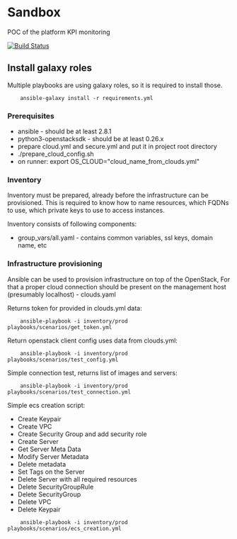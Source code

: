 # Sandbox
POC of the platform KPI monitoring

[![Build Status](https://travis-ci.org/opentelekomcloud-infra/csm-sandbox.svg?branch=master)](https://travis-ci.org/opentelekomcloud-infra/csm-sandbox)

## Install galaxy roles

Multiple playbooks are using galaxy roles, so it is required to install those.

```
    ansible-galaxy install -r requirements.yml
```

### Prerequisites
	
 - ansible - should be at least 2.8.1
 - python3-openstacksdk - should be at least 0.26.x
 - prepare cloud.yml and secure.yml and put it in project root directory
 - ./prepare_cloud_config.sh
 - on runner: export OS_CLOUD="cloud_name_from_clouds.yml"

### Inventory

Inventory must be prepared, already before the infrastructure can be provisioned. This is required to know how to name resources, which FQDNs to use, which private keys to use to access instances.

Inventory consists of following components:

- group_vars/all.yaml - contains common variables, ssl keys, domain name, etc


### Infrastructure provisioning

Ansible can be used to provision infrastructure on top of the OpenStack, For that a proper cloud connection should be present on the management host (presumably localhost) - clouds.yaml

Returns token for provided in clouds.yml data:
```
    ansible-playbook -i inventory/prod playbooks/scenarios/get_token.yml
```
Return openstack client config uses data from clouds.yml:
```
    ansible-playbook -i inventory/prod playbooks/scenarios/test_config.yml
```
Simple connection test, returns list of images and servers:
```
    ansible-playbook -i inventory/prod playbooks/scenarios/test_connection.yml
```
Simple ecs creation script:
 - Create Keypair
 - Create VPC
 - Create Security Group and add security role
 - Create Server 
 - Get Server Meta Data 
 - Modify Server Metadata 
 - Delete metadata 
 - Set Tags on the Server 
 - Delete Server with all required resources 
 - Delete SecurityGroupRule 
 - Delete SecurityGroup 
 - Delete VPC 
 - Delete Keypair
```
    ansible-playbook -i inventory/prod playbooks/scenarios/ecs_creation.yml
```
